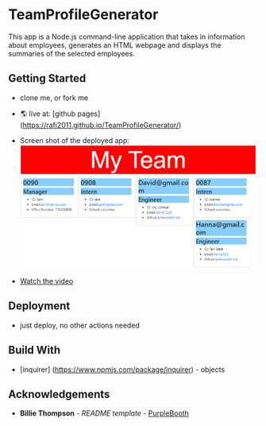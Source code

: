 # TeamProfileGenerator


This app is a Node.js command-line application that takes in information about employees, generates an HTML webpage and displays the summaries of the selected employees.

## Getting Started

* clone me, or fork me
* 🌎 live at: [github pages] (https://rafi2011.github.io/TeamProfileGenerator/)

* Screen shot of the deployed app: ![Screen Shot Of The Deployed App](assets/images/screenshot.PNG)

* [Watch the video]( https://drive.google.com/file/d/1CkfPQGYn1FNAIikmaICoyZbeCoBlR7xF/view?usp=sharing)

## Deployment
* just deploy, no other actions needed

## Build With 

* [inquirer] (https://www.npmjs.com/package/inquirer) - objects

## Acknowledgements
* **Billie Thompson** - *README template* - [PurpleBooth](https://github.com/PurpleBooth)

